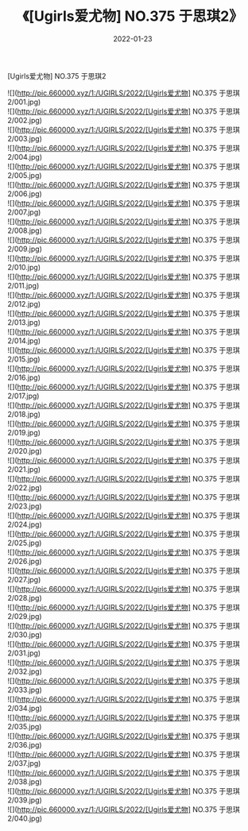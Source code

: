 ﻿---
layout: post
title:  《[Ugirls爱尤物] NO.375 于思琪2》
date:   2022-01-23
img: http://pic.660000.xyz/1:/UGIRLS/2022/[Ugirls爱尤物] NO.375 于思琪2/000.jpg
categories: [美女, 清纯, 唯美]
---

[Ugirls爱尤物] NO.375 于思琪2

 ![](http://pic.660000.xyz/1:/UGIRLS/2022/[Ugirls爱尤物] NO.375 于思琪2/001.jpg) <br>![](http://pic.660000.xyz/1:/UGIRLS/2022/[Ugirls爱尤物] NO.375 于思琪2/002.jpg) <br>![](http://pic.660000.xyz/1:/UGIRLS/2022/[Ugirls爱尤物] NO.375 于思琪2/003.jpg) <br>![](http://pic.660000.xyz/1:/UGIRLS/2022/[Ugirls爱尤物] NO.375 于思琪2/004.jpg) <br>![](http://pic.660000.xyz/1:/UGIRLS/2022/[Ugirls爱尤物] NO.375 于思琪2/005.jpg) <br>![](http://pic.660000.xyz/1:/UGIRLS/2022/[Ugirls爱尤物] NO.375 于思琪2/006.jpg) <br>![](http://pic.660000.xyz/1:/UGIRLS/2022/[Ugirls爱尤物] NO.375 于思琪2/007.jpg) <br>![](http://pic.660000.xyz/1:/UGIRLS/2022/[Ugirls爱尤物] NO.375 于思琪2/008.jpg) <br>![](http://pic.660000.xyz/1:/UGIRLS/2022/[Ugirls爱尤物] NO.375 于思琪2/009.jpg) <br>![](http://pic.660000.xyz/1:/UGIRLS/2022/[Ugirls爱尤物] NO.375 于思琪2/010.jpg) <br>![](http://pic.660000.xyz/1:/UGIRLS/2022/[Ugirls爱尤物] NO.375 于思琪2/011.jpg) <br>![](http://pic.660000.xyz/1:/UGIRLS/2022/[Ugirls爱尤物] NO.375 于思琪2/012.jpg) <br>![](http://pic.660000.xyz/1:/UGIRLS/2022/[Ugirls爱尤物] NO.375 于思琪2/013.jpg) <br>![](http://pic.660000.xyz/1:/UGIRLS/2022/[Ugirls爱尤物] NO.375 于思琪2/014.jpg) <br>![](http://pic.660000.xyz/1:/UGIRLS/2022/[Ugirls爱尤物] NO.375 于思琪2/015.jpg) <br>![](http://pic.660000.xyz/1:/UGIRLS/2022/[Ugirls爱尤物] NO.375 于思琪2/016.jpg) <br>![](http://pic.660000.xyz/1:/UGIRLS/2022/[Ugirls爱尤物] NO.375 于思琪2/017.jpg) <br>![](http://pic.660000.xyz/1:/UGIRLS/2022/[Ugirls爱尤物] NO.375 于思琪2/018.jpg) <br>![](http://pic.660000.xyz/1:/UGIRLS/2022/[Ugirls爱尤物] NO.375 于思琪2/019.jpg) <br>![](http://pic.660000.xyz/1:/UGIRLS/2022/[Ugirls爱尤物] NO.375 于思琪2/020.jpg) <br>![](http://pic.660000.xyz/1:/UGIRLS/2022/[Ugirls爱尤物] NO.375 于思琪2/021.jpg) <br>![](http://pic.660000.xyz/1:/UGIRLS/2022/[Ugirls爱尤物] NO.375 于思琪2/022.jpg) <br>![](http://pic.660000.xyz/1:/UGIRLS/2022/[Ugirls爱尤物] NO.375 于思琪2/023.jpg) <br>![](http://pic.660000.xyz/1:/UGIRLS/2022/[Ugirls爱尤物] NO.375 于思琪2/024.jpg) <br>![](http://pic.660000.xyz/1:/UGIRLS/2022/[Ugirls爱尤物] NO.375 于思琪2/025.jpg) <br>![](http://pic.660000.xyz/1:/UGIRLS/2022/[Ugirls爱尤物] NO.375 于思琪2/026.jpg) <br>![](http://pic.660000.xyz/1:/UGIRLS/2022/[Ugirls爱尤物] NO.375 于思琪2/027.jpg) <br>![](http://pic.660000.xyz/1:/UGIRLS/2022/[Ugirls爱尤物] NO.375 于思琪2/028.jpg) <br>![](http://pic.660000.xyz/1:/UGIRLS/2022/[Ugirls爱尤物] NO.375 于思琪2/029.jpg) <br>![](http://pic.660000.xyz/1:/UGIRLS/2022/[Ugirls爱尤物] NO.375 于思琪2/030.jpg) <br>![](http://pic.660000.xyz/1:/UGIRLS/2022/[Ugirls爱尤物] NO.375 于思琪2/031.jpg) <br>![](http://pic.660000.xyz/1:/UGIRLS/2022/[Ugirls爱尤物] NO.375 于思琪2/032.jpg) <br>![](http://pic.660000.xyz/1:/UGIRLS/2022/[Ugirls爱尤物] NO.375 于思琪2/033.jpg) <br>![](http://pic.660000.xyz/1:/UGIRLS/2022/[Ugirls爱尤物] NO.375 于思琪2/034.jpg) <br>![](http://pic.660000.xyz/1:/UGIRLS/2022/[Ugirls爱尤物] NO.375 于思琪2/035.jpg) <br>![](http://pic.660000.xyz/1:/UGIRLS/2022/[Ugirls爱尤物] NO.375 于思琪2/036.jpg) <br>![](http://pic.660000.xyz/1:/UGIRLS/2022/[Ugirls爱尤物] NO.375 于思琪2/037.jpg) <br>![](http://pic.660000.xyz/1:/UGIRLS/2022/[Ugirls爱尤物] NO.375 于思琪2/038.jpg) <br>![](http://pic.660000.xyz/1:/UGIRLS/2022/[Ugirls爱尤物] NO.375 于思琪2/039.jpg) <br>![](http://pic.660000.xyz/1:/UGIRLS/2022/[Ugirls爱尤物] NO.375 于思琪2/040.jpg) <br>